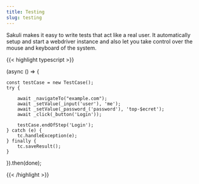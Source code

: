 ```yaml
---
title: Testing
slug: testing
---
```


Sakuli makes it easy to write tests that act like a real user. It automatically setup and start a webdriver instance and also let you take control over the mouse and keyboard of the system. 

{{< highlight typescript >}}

(async () => {

    const testCase = new TestCase();
    try {

        await _navigateTo("example.com");
        await _setValue(_input('user'), 'me');
        await _setValue(_password_('password'), 'top-$ecret');
        await _click(_button('Login'));

        testCase.endOfStep('Login');
    } catch (e) {
        tc.handleException(e);
    } finally {
        tc.saveResult();
    }

}).then(done);

{{< /highlight >}}